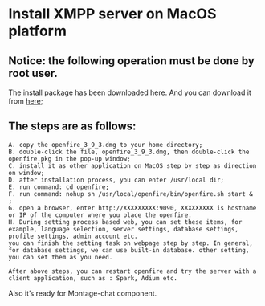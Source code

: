 Install XMPP server on MacOS platform
================

## Notice: the following operation must be done by root user.

  The install package has been downloaded here. And you can download it from [here](http://igniterealtime.org/downloads/index.jsp);
## The steps are as follows:
    A. copy the openfire_3_9_3.dmg to your home directory;
    B. double-click the file, openfire_3_9_3.dmg, then double-click the openfire.pkg in the pop-up window;
    C. install it as other application on MacOS step by step as direction on window;
    D. after installation process, you can enter /usr/local dir;
    E. run command: cd openfire;
    F. run command: nohup sh /usr/local/openfire/bin/openfire.sh start &  ;
    G. open a browser, enter http://XXXXXXXXX:9090, XXXXXXXXX is hostname or IP of the computer where you place the openfire.
    H. During setting process based web, you can set these items, for example, language selection, server settings, database settings, profile settings, admin account etc.
    you can finish the setting task on webpage step by step. In general, for database settings, we can use built-in database. other setting, you can set them as you need.

    After above steps, you can restart openfire and try the server with a client application, such as : Spark, Adium etc.

Also it’s ready for Montage-chat component.